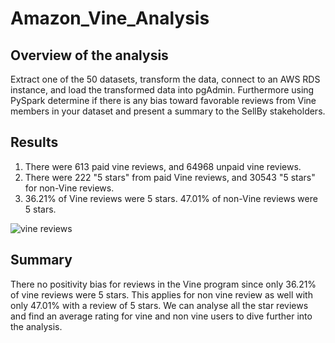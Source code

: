 # Amazon_Vine_Analysis

## Overview of the analysis
Extract one of the 50 datasets, transform the data, connect to an AWS RDS instance, and load the transformed data into pgAdmin. Furthermore using PySpark determine if there is any bias toward favorable reviews from Vine members in your dataset and present a summary to the SellBy stakeholders.

## Results
1) There were 613 paid vine reviews, and 64968 unpaid vine reviews.
2) There were 222 "5 stars" from paid Vine reviews, and 30543 "5 stars" for non-Vine reviews.
3) 36.21% of Vine reviews were 5 stars. 47.01% of non-Vine reviews were 5 stars.

![vine reviews](https://user-images.githubusercontent.com/111706055/208351761-66aee671-5e14-4378-8941-868d83e2f23f.png)

## Summary 
There no positivity bias for reviews in the Vine program since only 36.21% of vine reviews were 5 stars. This applies for non vine review as well with only 47.01% with a review of 5 stars.
We can analyse all the star reviews and find an average rating for vine and non vine users to dive further into the analysis.
